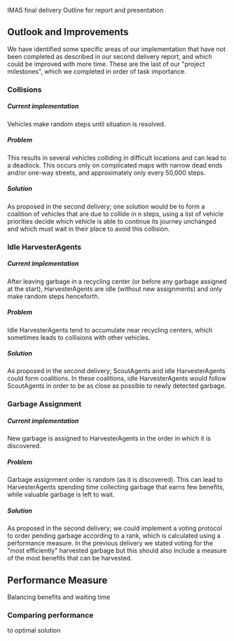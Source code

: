 IMAS final delivery 
Outline for report and presentation



## Outlook and Improvements

We have identified some specific areas of our implementation that have not been completed as described in our second delivery report, and which could be improved with more time. These are the last of our "project milestones", which we completed in order of task importance.

### Collisions

##### Current implementation

Vehicles make random steps until situation is resolved.

##### Problem

This results in several vehicles colliding in difficult locations and can lead to a deadlock. This occurs only on complicated maps with narrow dead ends and/or one-way streets, and approximately only every 50,000 steps.

##### Solution

As proposed in the second delivery; one solution would be to form a coalition of vehicles that are due to collide in n steps, using a list of vehicle priorities decide which vehicle is able to continue its journey unchanged and which must wait in their place to avoid this collision.


### Idle HarvesterAgents

##### Current implementation

After leaving garbage in a recycling center (or before any garbage assigned at the start), HarvesterAgents are idle (without new assignments) and only make random steps henceforth.

##### Problem

Idle HarvesterAgents tend to accumulate near recycling centers, which sometimes leads to collisions with other vehicles.

##### Solution

As proposed in the second delivery; ScoutAgents and idle HarvesterAgents could form coalitions. In these coalitions, idle HarvesterAgents would follow ScoutAgents in order to be as close as possible to newly detected garbage.


### Garbage Assignment

##### Current implementation

New garbage is assigned to HarvesterAgents in the order in which it is discovered.

##### Problem

Garbage assignment order is random (as it is discovered). This can lead to HarvesterAgents spending time collecting garbage that earns few benefits, while valuable garbage is left to wait.

##### Solution

As proposed in the second delivery; we could implement a voting protocol to order pending garbage according to a rank, which is calculated using a performance measure. In the previous delivery we stated voting for the "most efficiently" harvested garbage but this should also include a measure of the most benefits that can be harvested. 


## Performance Measure

Balancing benefits and waiting time

### Comparing performance

to optimal solution

